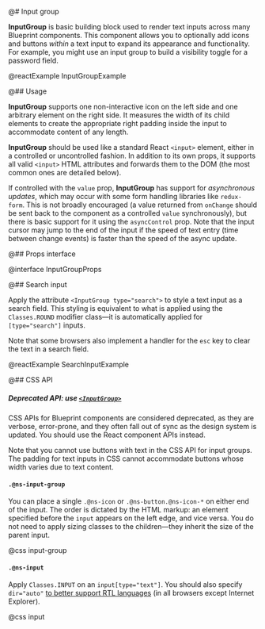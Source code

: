 @# Input group

__InputGroup__ is basic building block used to render text inputs across many Blueprint components.
This component allows you to optionally add icons and buttons _within_ a text input to expand its appearance and
functionality. For example, you might use an input group to build a visibility toggle for a password field.

@reactExample InputGroupExample

@## Usage

__InputGroup__ supports one non-interactive icon on the left side and one arbitrary element on the right side.
It measures the width of its child elements to create the appropriate right padding inside the input to accommodate
content of any length.

__InputGroup__ should be used like a standard React `<input>` element, either in a controlled or uncontrolled fashion.
In addition to its own props, it supports all valid `<input>` HTML attributes and forwards them to the DOM
(the most common ones are detailed below).

If controlled with the `value` prop, __InputGroup__ has support for _asynchronous updates_, which may occur with some
form handling libraries like `redux-form`. This is not broadly encouraged (a value returned from `onChange` should be
sent back to the component as a controlled `value` synchronously), but there is basic support for it using the
`asyncControl` prop. Note that the input cursor may jump to the end of the input if the speed of text entry
(time between change events) is faster than the speed of the async update.

@## Props interface

@interface InputGroupProps

@## Search input

Apply the attribute `<InputGroup type="search">` to style a text input as a search field. This styling is equivalent
to what is applied using the `Classes.ROUND` modifier class&mdash;it is automatically applied for `[type="search"]`
inputs.

Note that some browsers also implement a handler for the `esc` key to clear the text in a search field.

@reactExample SearchInputExample

@## CSS API

<div class="@ns-callout @ns-intent-warning @ns-icon-warning-sign @ns-callout-has-body-content">
    <h5 class="@ns-heading">

Deprecated API: use [`<InputGroup>`](#core/components/input-group)

</h5>

CSS APIs for Blueprint components are considered deprecated, as they are verbose, error-prone, and they
often fall out of sync as the design system is updated. You should use the React component APIs instead.

Note that you cannot use buttons with text in the CSS API for input groups. The padding for text inputs
in CSS cannot accommodate buttons whose width varies due to text content.

</div>

#### `.@ns-input-group`

You can place a single `.@ns-icon` or `.@ns-button.@ns-icon-*` on either end of the input. The order is
dictated by the HTML markup: an element specified before the `input` appears on the left edge, and
vice versa. You do not need to apply sizing classes to the children&mdash;they inherit the size of
the parent input.

@css input-group

#### `.@ns-input`

Apply `Classes.INPUT` on an `input[type="text"]`. You should also specify `dir="auto"`
[to better support RTL languages](http://www.w3.org/International/questions/qa-html-dir#dirauto)
(in all browsers except Internet Explorer).

@css input
